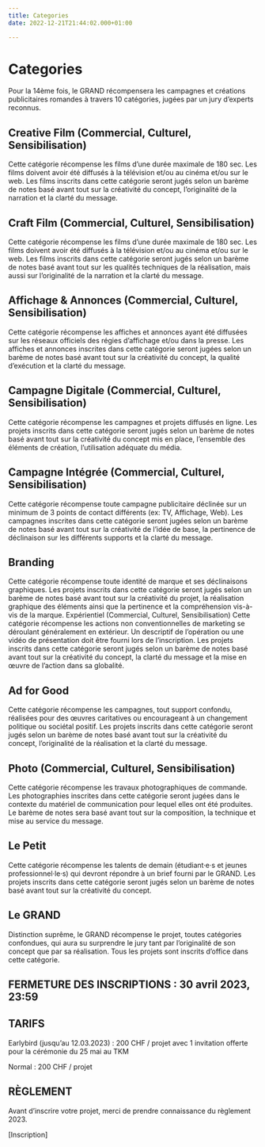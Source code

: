 ```yaml
---
title: Categories
date: 2022-12-21T21:44:02.000+01:00

---
```

# Categories

Pour la 14ème fois, le GRAND récompensera les campagnes et créations publicitaires romandes à travers 10 catégories, jugées par un jury d’experts reconnus.

## Creative Film (Commercial, Culturel, Sensibilisation)

Cette catégorie récompense les films d’une durée maximale de 180 sec. Les films doivent avoir été diffusés à la télévision et/ou au cinéma et/ou sur le web. Les films inscrits dans cette catégorie seront jugés selon un barème de notes basé avant tout sur la créativité du concept, l’originalité de la narration et la clarté du message.

## Craft Film (Commercial, Culturel, Sensibilisation)

Cette catégorie récompense les films d’une durée maximale de 180 sec. Les films doivent avoir été diffusés à la télévision et/ou au cinéma et/ou sur le web. Les films inscrits dans cette catégorie seront jugés selon un barème de notes basé avant tout sur les qualités techniques de la réalisation, mais aussi sur l’originalité de la narration et la clarté du message.

## Affichage & Annonces (Commercial, Culturel, Sensibilisation)

Cette catégorie récompense les affiches et annonces ayant été diffusées sur les réseaux officiels des régies d’affichage et/ou dans la presse. Les affiches et annonces inscrites dans cette catégorie seront jugées selon un barème de notes basé avant tout sur la créativité du concept, la qualité d’exécution et la clarté du message.

## Campagne Digitale (Commercial, Culturel, Sensibilisation)

Cette catégorie récompense les campagnes et projets diffusés en ligne. Les projets inscrits dans cette catégorie seront jugés selon un barème de notes basé avant tout sur la créativité du concept mis en place, l’ensemble des éléments de création, l’utilisation adéquate du média.

## Campagne Intégrée (Commercial, Culturel, Sensibilisation)

Cette catégorie récompense toute campagne publicitaire déclinée sur un minimum de 3 points de contact différents (ex: TV, Affichage, Web). Les campagnes inscrites dans cette catégorie seront jugées selon un barème de notes basé avant tout sur la créativité de l’idée de base, la pertinence de déclinaison sur les différents supports et la clarté du message.

## Branding

Cette catégorie récompense toute identité de marque et ses déclinaisons graphiques. Les projets inscrits dans cette catégorie seront jugés selon un barème de notes basé avant tout sur la créativité du projet, la réalisation graphique des éléments ainsi que la pertinence et la compréhension vis-à-vis de la marque.
Expérientiel (Commercial, Culturel, Sensibilisation)
Cette catégorie récompense les actions non conventionnelles de marketing se déroulant généralement en extérieur. Un descriptif de l’opération ou une vidéo de présentation doit être fourni lors de l’inscription. Les projets inscrits dans cette catégorie seront jugés selon un barème de notes basé avant tout sur la créativité du concept, la clarté du message et la mise en œuvre de l’action dans sa globalité.

## Ad for Good

Cette catégorie récompense les campagnes, tout support confondu, réalisées pour des œuvres caritatives ou encourageant à un changement politique ou sociétal positif. Les projets inscrits dans cette catégorie seront jugés selon un barème de notes basé avant tout sur la créativité du concept, l’originalité de la réalisation et la clarté du message.

## Photo (Commercial, Culturel, Sensibilisation)

Cette catégorie récompense les travaux photographiques de commande. Les photographies inscrites dans cette catégorie seront jugées dans le contexte du matériel de communication pour lequel elles ont été produites. Le barème de notes sera basé avant tout sur la composition, la technique et mise au service du message.

## Le Petit

Cette catégorie récompense les talents de demain (étudiant·e·s et jeunes professionnel·le·s) qui devront répondre à un brief fourni par le GRAND. Les projets inscrits dans cette catégorie seront jugés selon un barème de notes basé avant tout sur la créativité du concept.

## Le GRAND

Distinction suprême, le GRAND récompense le projet, toutes catégories confondues, qui aura su surprendre le jury tant par l’originalité de son concept que par sa réalisation. Tous les projets sont inscrits d’office dans cette catégorie.

## FERMETURE DES INSCRIPTIONS : 30 avril 2023, 23:59

## TARIFS

Earlybird (jusqu’au 12.03.2023) :
200 CHF / projet avec 1 invitation offerte pour la cérémonie du 25 mai au TKM

Normal :
200 CHF / projet

## RÈGLEMENT

Avant d’inscrire votre projet, merci de prendre connaissance du règlement 2023.

\[Inscription\]